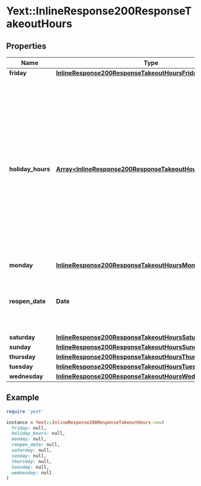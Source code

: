 # Yext::InlineResponse200ResponseTakeoutHours

## Properties

| Name | Type | Description | Notes |
| ---- | ---- | ----------- | ----- |
| **friday** | [**InlineResponse200ResponseTakeoutHoursFriday**](InlineResponse200ResponseTakeoutHoursFriday.md) |  | [optional] |
| **holiday_hours** | [**Array&lt;InlineResponse200ResponseTakeoutHoursHolidayHours&gt;**](InlineResponse200ResponseTakeoutHoursHolidayHours.md) |  **NOTE:** The list of Holiday Hours that you send us must be comprehensive. For example, if you send us a list of Holiday Hours that does not include Holiday Hours that you sent in your last update, Yext considers the missing Holiday Hours to be deleted, and we remove them.    Array must be ordered.   Filtering Type: &#x60;list of object&#x60; | [optional] |
| **monday** | [**InlineResponse200ResponseTakeoutHoursMonday**](InlineResponse200ResponseTakeoutHoursMonday.md) |  | [optional] |
| **reopen_date** | **Date** |  Date must be on or after 1970-01-01 Date must be before or on 2038-01-01  Filtering Type: &#x60;date&#x60; | [optional] |
| **saturday** | [**InlineResponse200ResponseTakeoutHoursSaturday**](InlineResponse200ResponseTakeoutHoursSaturday.md) |  | [optional] |
| **sunday** | [**InlineResponse200ResponseTakeoutHoursSunday**](InlineResponse200ResponseTakeoutHoursSunday.md) |  | [optional] |
| **thursday** | [**InlineResponse200ResponseTakeoutHoursThursday**](InlineResponse200ResponseTakeoutHoursThursday.md) |  | [optional] |
| **tuesday** | [**InlineResponse200ResponseTakeoutHoursTuesday**](InlineResponse200ResponseTakeoutHoursTuesday.md) |  | [optional] |
| **wednesday** | [**InlineResponse200ResponseTakeoutHoursWednesday**](InlineResponse200ResponseTakeoutHoursWednesday.md) |  | [optional] |

## Example

```ruby
require 'yext'

instance = Yext::InlineResponse200ResponseTakeoutHours.new(
  friday: null,
  holiday_hours: null,
  monday: null,
  reopen_date: null,
  saturday: null,
  sunday: null,
  thursday: null,
  tuesday: null,
  wednesday: null
)
```

